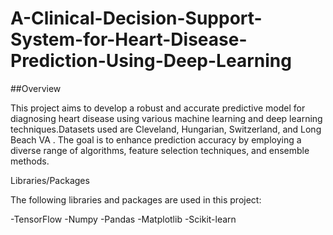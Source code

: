 # A-Clinical-Decision-Support-System-for-Heart-Disease-Prediction-Using-Deep-Learning

##Overview

This project aims to develop a robust and accurate predictive model for diagnosing heart disease using various machine learning and deep learning techniques.Datasets used are Cleveland, Hungarian, Switzerland, and Long Beach VA . The goal is to enhance prediction accuracy by employing a diverse range of algorithms, feature selection techniques, and ensemble methods.

Libraries/Packages

The following libraries and packages are used in this project:

  -TensorFlow
  -Numpy
  -Pandas
  -Matplotlib
  -Scikit-learn


